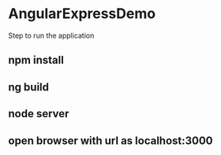 # AngularExpressDemo

Step to run the application

## npm  install
## ng build
## node server
## open browser with url as localhost:3000

